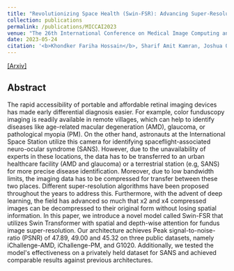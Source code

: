 ```yaml
---
title: "Revolutionizing Space Health (Swin-FSR): Advancing Super-Resolution of Fundus Images for SANS Visual Assessment Technology"
collection: publications
permalink: /publications/MICCAI2023
venue: "The 26th International Conference on Medical Image Computing and Computer Assisted Intervention, MICCAI 2023"
date: 2023-05-24
citation: '<b>Khondker Fariha Hossain</b>, Sharif Amit Kamran, Joshua Ong, Andrew G. Lee, Alireza Tavakkoli'
---
```

[[Arxiv]](https://arxiv.org/abs/2308.06332)

## Abstract
The rapid accessibility of portable and affordable retinal imaging devices has made early differential diagnosis easier. For example, color funduscopy imaging is readily available in remote villages, which can help to identify diseases like age-related macular degeneration (AMD), glaucoma, or pathological myopia (PM). On the other hand, astronauts at the International Space Station utilize this camera for identifying spaceflight-associated neuro-ocular syndrome (SANS). However, due to the unavailability of experts in these locations, the data has to be transferred to an urban healthcare facility (AMD and glaucoma) or a terrestrial station (e.g, SANS) for more precise disease identification. Moreover, due to low bandwidth limits, the imaging data has to be compressed for transfer between these two places. Different super-resolution algorithms have been proposed throughout the years to address this. Furthermore, with the advent of deep learning, the field has advanced so much that x2 and x4 compressed images can be decompressed to their original form without losing spatial information. In this paper, we introduce a novel model called Swin-FSR that utilizes Swin Transformer with spatial and depth-wise attention for fundus image super-resolution. Our architecture achieves Peak signal-to-noise-ratio (PSNR) of 47.89, 49.00 and 45.32 on three public datasets, namely iChallenge-AMD, iChallenge-PM, and G1020. Additionally, we tested the model's effectiveness on a privately held dataset for SANS and achieved comparable results against previous architectures.  